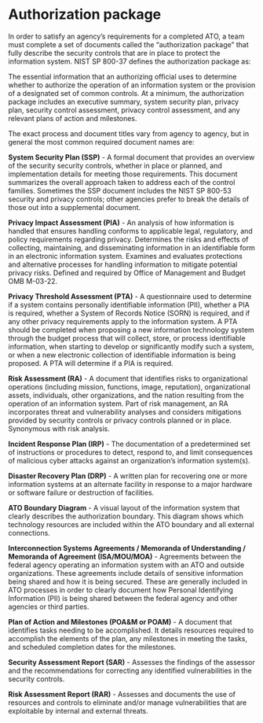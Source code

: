 # Authorization package

In order to satisfy an agency’s requirements for a completed ATO, a team must complete a set of documents called the “authorization package” that fully describe the security controls that are in place to protect the information system. NIST SP 800-37 defines the authorization package as:

The essential information that an authorizing official uses to determine whether to authorize the operation of an information system or the provision of a designated set of common controls. At a minimum, the authorization package includes an executive summary, system security plan, privacy plan, security control assessment, privacy control assessment, and any relevant plans of action and milestones.

The exact process and document titles vary from agency to agency, but in general the most common required document names are:

**System Security Plan (SSP)** - A formal document that provides an overview of the security security controls, whether in place or planned, and implementation details for meeting those requirements. This document summarizes the overall approach taken to address each of the control families. Sometimes the SSP document includes the NIST SP 800-53 security and privacy controls; other agencies prefer to break the details of those out into a supplemental document.

**Privacy Impact Assessment (PIA)** - An analysis of how information is handled that ensures handling conforms to applicable legal, regulatory, and policy requirements regarding privacy. Determines the risks and effects of collecting, maintaining, and disseminating information in an identifiable form in an electronic information system. Examines and evaluates protections and alternative processes for handling information to mitigate potential privacy risks. Defined and required by Office of Management and Budget OMB M-03-22.

**Privacy Threshold Assessment (PTA)** - A questionnaire used to determine if a system contains personally identifiable information (PII), whether a PIA is required, whether a System of Records Notice (SORN) is required, and if any other privacy requirements apply to the information system. A PTA should be completed when proposing a new information technology system through the budget process that will collect, store, or process identifiable information, when starting to develop or significantly modify such a system, or when a new electronic collection of identifiable information is being proposed. A PTA will determine if a PIA is required.

**Risk Assessment (RA)** - A document that identifies risks to organizational operations (including mission, functions, image, reputation), organizational assets, individuals, other organizations, and the nation resulting from the operation of an information system. Part of risk management, an RA incorporates threat and vulnerability analyses and considers mitigations provided by security controls or privacy controls planned or in place. Synonymous with risk analysis.

**Incident Response Plan (IRP)** - The documentation of a predetermined set of instructions or procedures to detect, respond to, and limit consequences of malicious cyber attacks against an organization’s information system(s).

**Disaster Recovery Plan (DRP)** - A written plan for recovering one or more information systems at an alternate facility in response to a major hardware or software failure or destruction of facilities.

**ATO Boundary Diagram** - A visual layout of the information system that clearly describes the authorization boundary. This diagram shows which technology resources are included within the ATO boundary and all external connections.

**Interconnection Systems Agreements / Memoranda of Understanding / Memoranda of Agreement (ISA/MOU/MOA)** - Agreements between the federal agency operating an information system with an ATO and outside organizations. These agreements include details of sensitive information being shared and how it is being secured. These are generally included in ATO processes in order to clearly document how Personal Identifying Information (PII) is being shared between the federal agency and other agencies or third parties.

**Plan of Action and Milestones (POA&M or POAM)** - A document that identifies tasks needing to be accomplished. It details resources required to accomplish the elements of the plan, any milestones in meeting the tasks, and scheduled completion dates for the milestones.

**Security Assessment Report (SAR)** - Assesses the findings of the assessor and the recommendations for correcting any identified vulnerabilities in the security controls.

**Risk Assessment Report (RAR)** - Assesses and documents the use of resources and controls to eliminate and/or manage vulnerabilities that are exploitable by internal and external threats.
